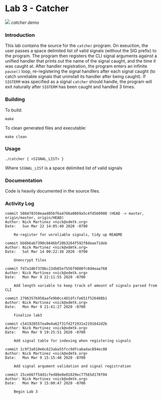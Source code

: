 # Lab 3 - Catcher

![](https://github.com/xdmtk/comp322-spring2020/blob/master/lab3/misc/catcher.gif)
_catcher demo_

### Introduction

This lab contains the source for the `catcher` program. On exeuction, the user passes a space delimited list of valid signals (without the SIG prefix) 
to the program. The program then registers the CLI signal arguments against a unified handler that prints out the name of the signal caught, and
the time it was caught at. After handler registration, the program enters an infinite `pause()` loop, re-registering the signal handlers after
each signal caught (to catch unreliable signals that uninstall its handler after being caught). If `SIGTERM` was specified as a signal `catcher` should
handle, the program will exit naturally after `SIGTERM` has been caught and handled 3 times. 

### Building 

To build: 
```
make
```

To clean generated files and executable:
```
make clean
```



### Usage

```
./catcher { <SIGNAL_LIST> }
```

Where `SIGNAL_LIST` is a space delimited list of valid signals


### Documentation
Code is heavily documented in the source files. 


### Activity Log 
```
commit 508478358eaad85bf6a4766a0869a5c4fd560980 (HEAD -> master, origin/master, origin/HEAD)
Author: Nick Martinez <nick@xdmtk.org>
Date:   Sun Mar 22 14:05:40 2020 -0700

    Re-register for unreliable signals, tidy up README

commit bb6b6ab7390c6646bf20b3264f592f8deae71deb
Author: Nick Martinez <nick@xdmtk.org>
Date:   Sat Mar 14 00:22:38 2020 -0700

    Unencrypt files

commit fd7a18bf378bc23db85e7556f9880fc0d4eaa768
Author: Nick Martinez <nick@xdmtk.org>
Date:   Mon Mar 9 22:11:55 2020 -0700

    Add length variable to keep track of amount of signals parsed from CLI

commit 2786357b958aafe9b0cc481dfcfe651f526488b1
Author: Nick Martinez <nick@xdmtk.org>
Date:   Mon Mar 9 21:41:27 2020 -0700

    Finalize lab3

commit c541928557ea0e4a62f31fd2f1931e2191642d2b
Author: Nick Martinez <nick@xdmtk.org>
Date:   Mon Mar 9 19:25:51 2020 -0700

    Add signal table for indexing when registering signals

commit 1c9f3a910e6c623aba55fcc9dfcabadac894ec88
Author: Nick Martinez <nick@xdmtk.org>
Date:   Mon Mar 9 15:15:48 2020 -0700

    Add signal argument validation and signal registration

commit 25ce667f54d1cfed88e8e01029ec77565d178f04
Author: Nick Martinez <nick@xdmtk.org>
Date:   Mon Mar 9 15:00:47 2020 -0700

    Begin Lab 3

```
